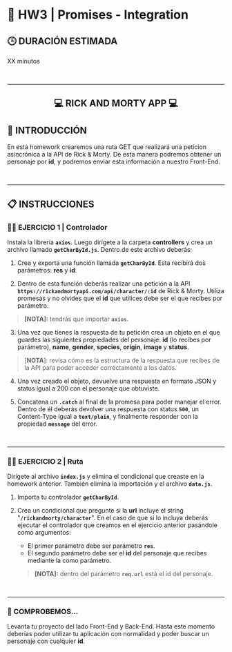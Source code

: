 # **💪 HW3 | Promises - Integration**

## **🕒 DURACIÓN ESTIMADA**

XX minutos

<br />

---

<div align="center">

## **💻 RICK AND MORTY APP 💻**

</div>

## **📝 INTRODUCCIÓN**

En esta homework crearemos una ruta GET que realizará una peticion asincrónica a la API de Rick & Morty. De esta manera podremos obtener un personaje por **id**, y podremos enviar esta información a nuestro Front-End.

<br />

---

## **📋 INSTRUCCIONES**

### **👩‍💻 EJERCICIO 1 | Controlador**

Instala la librería **`axios`**. Luego dirígete a la carpeta **controllers** y crea un archivo llamado **`getCharById.js`**. Dentro de este archivo deberás:

1. Crea y exporta una función llamada **`getCharById`**. Esta recibirá dos parámetros: **res** y **id**.

2. Dentro de esta función deberás realizar una petición a la API **`https://rickandmortyapi.com/api/character/:id`** de Rick & Morty. Utiliza promesas y no olvides que el **id** que utilices debe ser el que recibes por parámetro.

> **[NOTA]:** tendrás que importar **`axios`**.

3. Una vez que tienes la respuesta de tu petición crea un objeto en el que guardes las siguientes propiedades del personaje: **id** (lo recibes por parámetro), **name**, **gender**, **species**, **origin**, **image** y **status**.

> [**NOTA**]: revisa cómo es la estructura de la respuesta que recibes de la API para poder acceder correctamente a los datos.

4. Una vez creado el objeto, devuelve una respuesta en formato JSON y status igual a 200 con el personaje que obtuviste.

5. Concatena un **`.catch`** al final de la promesa para poder manejar el error. Dentro de él deberás devolver una respuesta con status **`500`**, un Content-Type igual a **`text/plain`**, y finalmente responder con la propiedad **`message`** del error.

<br />

---

### **👩‍💻 EJERCICIO 2 | Ruta**

Dirígete al archivo **`index.js`** y elimina el condicional que creaste en la homework anterior. También elimina la importación y el archivo **`data.js`**.

1. Importa tu controlador **`getCharById`**.

2. Crea un condicional que pregunte si la **url** incluye el string "**`/rickandmorty/character`**". En el caso de que si lo incluya deberás ejecutar el controlador que creamos en el ejercicio anterior pasándole como argumentos:

   - El primer parámetro debe ser parámetro **`res`**.
   - El segundo parámetro debe ser el **id** del personaje que recibes mediante la como parámetro.

   > **[NOTA]:** dentro del parámetro **`req.url`** está el id del personaje.

<br />

---

### **👀 COMPROBEMOS...**

Levanta tu proyecto del lado Front-End y Back-End. Hasta este momento deberías poder utilizar tu aplicación con normalidad y poder buscar un personaje con cualquier **id**.

<img src="./img/example.gif" alt="" />
